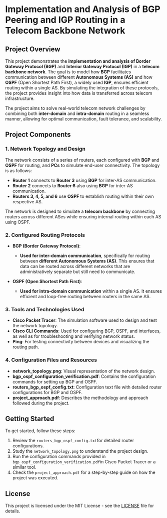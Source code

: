 # **Implementation and Analysis of BGP Peering and IGP Routing in a Telecom Backbone Network**

## **Project Overview**

This project demonstrates the **implementation and analysis of Border Gateway Protocol (BGP)** and **Interior Gateway Protocol (IGP)** in a **telecom backbone network**. The goal is to model how **BGP** facilitates communication between different **Autonomous Systems (AS)** and how **OSPF** (Open Shortest Path First), a widely used **IGP**, ensures efficient routing within a single AS. By simulating the integration of these protocols, the project provides insight into how data is transferred across telecom infrastructure.

The project aims to solve real-world telecom network challenges by combining both **inter-domain** and **intra-domain** routing in a seamless manner, allowing for optimal communication, fault tolerance, and scalability.

## **Project Components**

### **1. Network Topology and Design**

The network consists of a series of routers, each configured with **BGP** and **OSPF** for routing, and **PCs** to simulate end-user connectivity. The topology is as follows:

- **Router 1** connects to **Router 3** using **BGP** for inter-AS communication.
- **Router 2** connects to **Router 6** also using **BGP** for inter-AS communication.
- **Routers 3, 4, 5, and 6** use **OSPF** to establish routing within their own respective AS.

The network is designed to simulate a **telecom backbone** by connecting routers across different ASes while ensuring internal routing within each AS using OSPF.

### **2. Configured Routing Protocols**

- **BGP (Border Gateway Protocol)**: 
  - **Used for inter-domain communication**, specifically for routing between **different Autonomous Systems (AS)**. This ensures that data can be routed across different networks that are administratively separate but still need to communicate.

- **OSPF (Open Shortest Path First)**: 
  - **Used for intra-domain communication** within a single AS. It ensures efficient and loop-free routing between routers in the same AS.

### **3. Tools and Technologies Used**

- **Cisco Packet Tracer**: The simulation software used to design and test the network topology.
- **Cisco CLI Commands**: Used for configuring BGP, OSPF, and interfaces, as well as for troubleshooting and verifying network status.
- **Ping**: For testing connectivity between devices and visualizing the routing path.

### **4. Configuration Files and Resources**

- **network_topology.png**: Visual representation of the network design.
- **bgp_ospf_configuration_verification.pdf**: Contains the configuration commands for setting up BGP and OSPF.
- **routers_bgp_ospf_config.txt**: Configuration text file with detailed router configurations for BGP and OSPF.
- **project_approach.pdf**: Describes the methodology and approach followed during the project.

## Getting Started
To get started, follow these steps:
1. Review the `routers_bgp_ospf_config.txt`for detailed router configurations.
2. Study the `network_topology.png` to understand the project design.
3. Run the configuration commands provided in `bgp_ospf_configuration_verification.pdf`in Cisco Packet Tracer or a similar tool.
4. Check the `project_approach.pdf` for a step-by-step guide on how the project was executed.

## License

This project is licensed under the MIT License - see the [LICENSE](./LICENSE) file for details.
